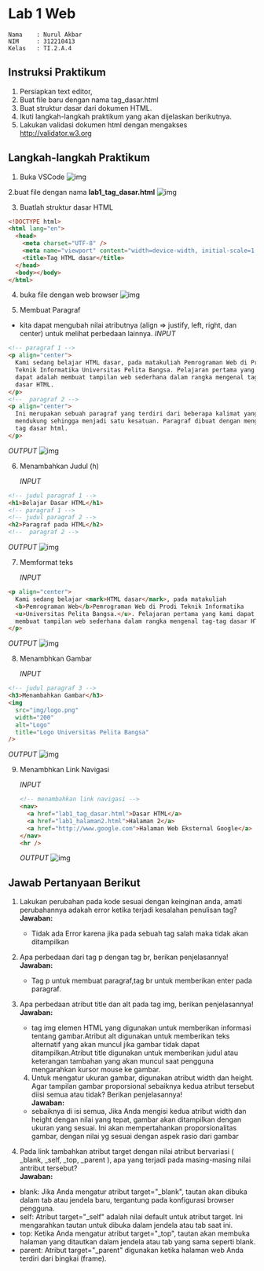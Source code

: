 # **Lab 1 Web**

```
Nama    : Nurul Akbar
NIM     : 312210413
Kelas   : TI.2.A.4
```

## **Instruksi Praktikum**

1. Persiapkan text editor,
2. Buat file baru dengan nama tag_dasar.html
3. Buat struktur dasar dari dokumen HTML.
4. Ikuti langkah-langkah praktikum yang akan dijelaskan berikutnya.
5. Lakukan validasi dokumen html dengan mengakses http://validator.w3.org

## **Langkah-langkah Praktikum**

1. Buka VSCode
   ![img](img/vsc.png)

2.buat file dengan nama **lab1_tag_dasar.html**
![img](img/vsc.png)

3. Buatlah struktur dasar HTML

```html
<!DOCTYPE html>
<html lang="en">
  <head>
    <meta charset="UTF-8" />
    <meta name="viewport" content="width=device-width, initial-scale=1.0" />
    <title>Tag HTML dasar</title>
  </head>
  <body></body>
</html>
```

4. buka file dengan web browser
   ![img](img/web1.png)

5. Membuat Paragraf

- kita dapat mengubah nilai atributnya (align => justify, left, right, dan center) untuk melihat
  perbedaan lainnya.
  _INPUT_

```html
<!-- paragraf 1 -->
<p align="center">
  Kami sedang belajar HTML dasar, pada matakuliah Pemrograman Web di Prodi
  Teknik Informatika Universitas Pelita Bangsa. Pelajaran pertama yang kami
  dapat adalah membuat tampilan web sederhana dalam rangka mengenal tag-tag
  dasar HTML.
</p>
<!--  paragraf 2 -->
<p align="center">
  Ini merupakan sebuah paragraf yang terdiri dari beberapa kalimat yang saling
  mendukung sehingga menjadi satu kesatuan. Paragraf dibuat dengan menggunakan
  tag dasar html.
</p>
```

_OUTPUT_
![img](img/web2.png)

6. Menambahkan Judul (h)

   _INPUT_

```html
<!-- judul paragraf 1 -->
<h1>Belajar Dasar HTML</h1>
<!-- paragraf 1 -->
<!-- judul paragraf 2 -->
<h2>Paragraf pada HTML</h2>
<!--  paragraf 2 -->
```

_OUTPUT_
![img](img/web3.png)

7. Memformat teks

   _INPUT_

```html
<p align="center">
  Kami sedang belajar <mark>HTML dasar</mark>, pada matakuliah
  <b>Pemrograman Web</b>Pemrograman Web di Prodi Teknik Informatika
  <u>Universitas Pelita Bangsa.</u>. Pelajaran pertama yang kami dapat adalah
  membuat tampilan web sederhana dalam rangka mengenal tag-tag dasar HTML.
</p>
```

_OUTPUT_
![img](img/web4.png)

8. Menambhkan Gambar

   _INPUT_

```html
<!-- judul paragraf 3 -->
<h3>Menambahkan Gambar</h3>
<img
  src="img/logo.png"
  width="200"
  alt="Logo"
  title="Logo Universitas Pelita Bangsa"
/>
```

_OUTPUT_
![img](<img/web5%20(2).png>)

9. Menambhkan Link Navigasi

   _INPUT_

   ```html
   <!-- menambahkan link navigasi -->
   <nav>
     <a href="lab1_tag_dasar.html">Dasar HTML</a>
     <a href="lab1_halaman2.html">Halaman 2</a>
     <a href="http://www.google.com">Halaman Web Eksternal Google</a>
   </nav>
   <hr />
   ```

   _OUTPUT_
   ![img](img/web6.png)

   
## **Jawab Pertanyaan Berikut**

1. Lakukan perubahan pada kode sesuai dengan keinginan anda, amati perubahannya adakah
   error ketika terjadi kesalahan penulisan tag?  
   **Jawaban:**

   - Tidak ada Error karena jika pada sebuah tag salah maka tidak akan ditampilkan

2. Apa perbedaan dari tag p dengan tag br, berikan penjelasannya!  
   **Jawaban:**

   - Tag p untuk membuat paragraf,tag br untuk memberikan enter pada paragraf.

3. Apa perbedaan atribut title dan alt pada tag img, berikan penjelasannya!  
   **Jawaban:**
   - tag img elemen HTML yang digunakan untuk memberikan informasi tentang gambar.Atribut alt digunakan untuk memberikan teks alternatif yang akan muncul jika gambar tidak dapat ditampilkan.Atribut title digunakan untuk memberikan judul atau keterangan tambahan yang akan muncul saat pengguna mengarahkan kursor mouse ke gambar.

   4. Untuk mengatur ukuran gambar, digunakan atribut width dan height. Agar tampilan gambar proporsional sebaiknya kedua atribut tersebut diisi semua atau tidak? Berikan penjelasannya!        
   **Jawaban:** 
   - sebaiknya di isi semua, Jika Anda mengisi kedua atribut width dan height dengan nilai yang tepat, gambar akan ditampilkan dengan ukuran yang sesuai. Ini akan mempertahankan proporsionalitas gambar, dengan nilai yg sesuai dengan aspek rasio dari gambar

   
5. Pada link tambahkan atribut target dengan nilai atribut bervariasi ( \_blank, \_self, \_top,
\_parent ), apa yang terjadi pada masing-masing nilai antribut tersebut?  
**Jawaban:** 
- blank:
Jika Anda mengatur atribut target="_blank", tautan akan dibuka dalam tab atau jendela baru, tergantung pada konfigurasi browser pengguna.
- self:
Atribut target="_self" adalah nilai default untuk atribut target. Ini mengarahkan tautan untuk dibuka dalam jendela atau tab saat ini.
- top:
Ketika Anda mengatur atribut target="_top", tautan akan membuka halaman yang ditautkan dalam jendela atau tab yang sama seperti blank.
- parent:
Atribut target="_parent" digunakan ketika halaman web Anda terdiri dari bingkai (frame).
